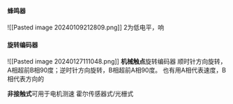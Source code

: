 #### 蜂鸣器
![[Pasted image 20240109212809.png]]
2为低电平，响

#### 旋转编码器
![[Pasted image 20240127111048.png]]
**机械触点**旋转编码器
顺时针方向旋转，A相超前B相90度；逆时针方向旋转，B相超前A相90度。
也有用A相代表速度，B相代表方向的

**非接触式**可用于电机测速
	霍尔传感器式/光栅式


